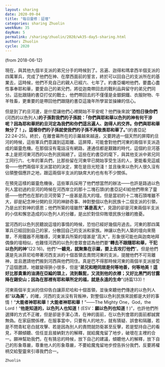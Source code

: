 ```yaml
---
layout: sharing
date: 2020-09-04
title: "每日靈修：証壇"
categories: sharing Zhuolin
weekNum: 35
dayNum: 5
permalink: /sharing/zhuolin/2020/wk35-day5-sharing.html
author: Zhuolin
cycle: 2020
---
```

(from 2018-06-12)

現在，與其他九個半支派的弟兄分手的時候到了。呂遍、迦得和瑪拿西半個支派的四萬軍兵，完成了他們在神、在摩西面前的誓言，終於可以回自己的支派所在的基業去，這時候，他們不見自己的親人已經六、七年了。約書亞囑咐他們，要盡心盡性事奉耶和華，要愛自己的弟兄們，將從迦南帶回去的戰利品與留守的弟兄們同分。這批跟隨約書亞打仗的戰士，他們帶回去的不僅僅是金銀銅鐵、衣服財物、牛羊牲畜，更重要的是帶回他們跟隨約書亞這幾年所學習並操練的信心。  

但是到了約旦河邊，是什麼讓他們心裡開始不平安呢？他們後來說“**恐怕日後你們**(河西的以色列人)**的子孫對我們的子孫說：「你們與耶和華以色列的神有何干涉呢？因為耶和華把約旦河定為我們和你們這呂遍人、迦得人的交界。你們與耶和華無分了！」，這樣你們的子孫就使我們的子孫不再敬畏耶和華了。**”(約書亞記22:24-25)。終於，在離會幕所在的示羅越來越遠，又要跨過一個天然的屏障約旦河的時候，這些軍兵們意識到這距離、這屏障，可能會對他們河東的兩個半支派造成的屬靈危機。在那個沒有電話沒有網路，連通信都是艱難的時代，這個約旦河基本上是把河東河西的以色列民隔絕了。這些在約書亞的麾下，與其他支派中弟兄同工同行六、七年的軍兵們，比那些留在河東早已開始享受生活的人，更能看見這威脅——他們兩個半支派當初的決定，實在是目光短淺！並且後來以色列人很久沒有佔領整個應許之地，跟這兩個半支派的缺席大約也有有不少關係。  

在預見這樣的屬靈危機後，這些軍兵採用了他們想當然的辦法——也許是路過以色列人當初過約旦河的時候在河西岸立的那十二塊石頭(約書亞記4)給他們帶來了靈感——他們也在那約旦河旁築了一座甚是高大的壇。但是當初的十二塊石頭堆雖不大，卻是紀念神分開約旦河的神跡奇事、神對整個以色利民族十二個支派的引領，乃是出於對神的感恩；他們所築的壇雖然“**甚是高大**”，見證的卻是河東兩個半支派的小信和懈怠造成的以色列人的分離，是出於對信仰敗壞民族分離的擔憂。  

當河西的以色列民聽說這壇的事情的時候，恐怕已經好幾個月過去。河東的那四萬軍兵已經回到自己的家，分散回自己的支派和家族。神讓以色列人築的壇向來簡單，不用鐵器不用雕琢，河東軍兵所築的壇甚是“高大”，形象很可能也與迦南地拜偶像的壇相似，也難怪河西的以色列會眾會認為他們要“**轉去不跟隨耶和華，干犯以色列的神**”(22:16)。他們“**一聽見，就聚集在示羅，要上去攻打他們**”。但是他們還是先派菲尼哈帶著河西支派的十個首領去責問河東的支派，提醒他們不可背離神，並且邀請他們搬到河西與他們同住。真是巴不得那時候河東的兩個半支派接受了這個邀請，地雖變得狹小很多，但是“**弟兄和睦同居是何等地善，何等地美！這好比那貴重的油澆在亞綸的頭上，流到鬍髭，又流到他的衣襟；又好比黑門的甘露降在錫安山；因為在那裡有耶和華所定的福，就是永遠的生命**”(詩篇133)！  

河東兩個半支派的信仰告白讓菲尼哈和十個首領，並後來聽他們傳達的以色列人都“**以為美**”，的確，河西的支派沒有背叛神，對整個以色利民族來說都是大好的事情！“**大能者神耶和華！大能者神耶和華！**”——The Mighty One，God，the Lord！“**他是知道的，以色列人也知道！**(ESV：**願以色列也知道！**)”，也許他們所選擇的方式不正確，但是卻是手潔心清，在神的面前，在以色列會眾的面前都誠實無偽。在家庭關係裡，在服事當中，只要有人的地方，就有猜疑、誤會和隔離，若是不問青紅皂白就攻擊、若是因為別人的責問就防衛甚至反擊，若是堅持自己的看見，不願傾聽、信任並且接納對方的解釋，就給魔鬼留了地步，破壞在主裡的合一。願神幫助我們，在有猜忌的時候，放下自己的建議，傾聽他人的解釋，放下自己的形象尊嚴，尊重他人的形象尊嚴，不要給魔鬼留地步控告拆分我們，反要將權柄交給聖靈來引導我們合一。  

`Zhuolin`  
